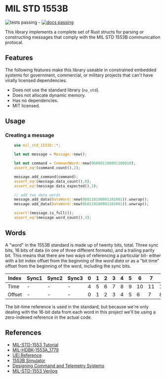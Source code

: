 # MIL STD 1553B

![tests passing](https://github.com/mjhouse/mil_std_1553b/actions/workflows/testing.yaml/badge.svg) - [![docs passing](https://github.com/mjhouse/mil_std_1553b/actions/workflows/documentation.yaml/badge.svg)](https://mjhouse.github.io/mil_std_1553b/)

This library implements a complete set of Rust structs for parsing or constructing messages that comply with
the MIL STD 1553B communication protocal.

## Features

The following features make this library useable in constrained embedded systems for government, commercial, 
or military projects that can't have virally licensed dependencies.

* Does not use the standard library (`no_std`).
* Does not allocate dynamic memory.
* Has no dependencies.
* MIT licensed.

## Usage

### Creating a message

```rust
    use mil_std_1553b::*;

    let mut message = Message::new();

    let mut command = CommandWord::new(0b0001100001100010);
    assert_eq!(command.count(),2);

    message.add_command(command);
    assert_eq!(message.data_count(),0);
    assert_eq!(message.data_expected(),2);

    // add two data words
    message.add_data(DataWord::new(0b0110100001101001)).unwrap();
    message.add_data(DataWord::new(0b0110100001101001)).unwrap();

    assert!(message.is_full());
    assert_eq!(message.word_count(),3);
```

## Words

A "word" in the 1553B standard is made up of twenty bits, total. Three sync bits, 16 bits of data (in one of 
three different formats), and a trailing parity bit. This means that there are two ways of referencing a particular 
bit- either with a bit index offset from the beginning of the *word data* or as a "bit time" offset from the beginning 
of the word, including the sync bits.

| Index  | Sync1 | Sync2 | Sync3 |  0 |  1 |  2 |  3 |  4 |  5 |  6 |  7 |  8 |  9 | 10 | 11 | 12 | 13 | 14 | 15 | Parity |
|--------|---    |---    |---    |----|----|----|----|----|----|----|----|----|----|----|----|----|----|----|----|---     |
| Time   | -     | -     | -     |  4 |  5 |  6 |  7 |  8 |  9 | 10 | 11 | 12 | 13 | 14 | 15 | 16 | 17 | 18 | 19 | -      |
| Offset | -     | -     | -     |  0 |  1 |  2 |  3 |  4 |  5 |  6 |  7 |  8 |  9 | 10 | 11 | 12 | 13 | 14 | 15 | -      |

The bit-time reference is used in the standard, but because we're only dealing with the 16-bit data from each word in this 
project we'll be using a zero-indexed reference in the actual code.

## References

* [MIL-STD-1553 Tutorial](http://www.horntech.cn/techDocuments/MIL-STD-1553Tutorial.pdf)
* [MIL-HDBK-1553A_1779](http://everyspec.com/MIL-HDBK/MIL-HDBK-1500-1799/MIL-HDBK-1553A_1779/)
* [UEI Reference](https://www.ueidaq.com/mil-std-1553-tutorial-reference-guide)
* [1553B Simulator](https://github.com/yabozj/1553B-Simulator)
* [Designing Command and Telemetry Systems](https://digitalcommons.usu.edu/cgi/viewcontent.cgi?article=2107&context=smallsat)
* [MIL-STD-1553 Verilog](https://github.com/fpga-soc/mil-std-1553b-soc)
